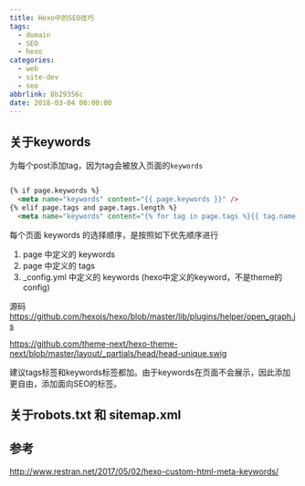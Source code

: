 ```yaml
---
title: Hexo中的SEO技巧
tags:
  - domain
  - SEO
  - hexo
categories:
  - web
  - site-dev
  - seo
abbrlink: 8b29356c
date: 2018-03-04 00:00:00
---
```

## 关于keywords

为每个post添加tag，因为tag会被放入页面的`keywords`

```html

{% if page.keywords %}
  <meta name="keywords" content="{{ page.keywords }}" />
{% elif page.tags and page.tags.length %}
  <meta name="keywords" content="{% for tag in page.tags %}{{ tag.name }},{% endfor %}" />
```


每个页面 keywords 的选择顺序，是按照如下优先顺序进行

1. page 中定义的 keywords
1. page 中定义的 tags
1. _config.yml 中定义的 keywords (hexo中定义的keyword，不是theme的config)


源码
https://github.com/hexojs/hexo/blob/master/lib/plugins/helper/open_graph.js

https://github.com/theme-next/hexo-theme-next/blob/master/layout/_partials/head/head-unique.swig


建议tags标签和keywords标签都加。由于keywords在页面不会展示，因此添加更自由，添加面向SEO的标签。

## 关于robots.txt 和 sitemap.xml

## 参考

http://www.restran.net/2017/05/02/hexo-custom-html-meta-keywords/
